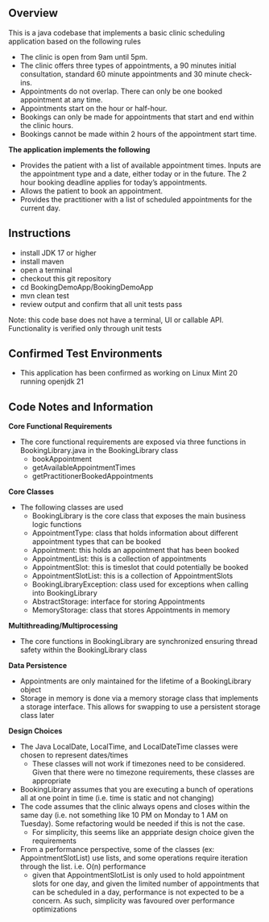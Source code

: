 ## Overview
This is a java codebase that implements a basic clinic scheduling application based on the following rules

- The clinic is open from 9am until 5pm.
- The clinic offers three types of appointments, a 90 minutes initial consultation, standard 60 minute appointments and 30 minute check-ins.
- Appointments do not overlap. There can only be one booked appointment at any time.
- Appointments start on the hour or half-hour.
- Bookings can only be made for appointments that start and end within the clinic hours.
- Bookings cannot be made within 2 hours of the appointment start time.

**The application implements the following**

- Provides the patient with a list of available appointment times. Inputs are the appointment type and a date, either today or in the future. The 2 hour booking deadline applies for today’s appointments.
- Allows the patient to book an appointment.
- Provides the practitioner with a list of scheduled appointments for the current day.

## Instructions
- install JDK 17 or higher
- install maven
- open a terminal
- checkout this git repository
- cd BookingDemoApp/BookingDemoApp
- mvn clean test
- review output and confirm that all unit tests pass

Note: this code base does not have a terminal, UI or callable API.  Functionality is verified only through unit tests

## Confirmed Test Environments
- This application has been confirmed as working on Linux Mint 20 running openjdk 21

## Code Notes and Information

**Core Functional Requirements**
- The core functional requirements are exposed via three functions in BookingLibrary.java in the BookingLibrary class
  - bookAppointment
  - getAvailableAppointmentTimes
  - getPractitionerBookedAppointments

**Core Classes**
- The following classes are used
  - BookingLibrary is the core class that exposes the main business logic functions
  - AppointmentType: class that holds information about different appointment types that can be booked
  - Appointment: this holds an appointment that has been booked
  - AppointmentList: this is a collection of appointments
  - AppointmentSlot: this is timeslot that could potentially be booked
  - AppointmentSlotList: this is a collection of AppointmentSlots
  - BookingLibraryException: class used for exceptions when calling into BookingLibrary
  - AbstractStorage: interface for storing Appointments
  - MemoryStorage: class that stores Appointments in memory

**Multithreading/Multiprocessing**
- The core functions in BookingLibrary are synchronized ensuring thread safety within the BookingLibrary class

**Data Persistence**
- Appointments are only maintained for the lifetime of a BookingLibrary object
- Storage in memory is done via a memory storage class that implements a storage interface.  This allows for swapping to use a persistent storage class later

**Design Choices**
- The Java LocalDate, LocalTime, and LocalDateTime classes were chosen to represent dates/times
  - These classes will not work if timezones need to be considered.  Given that there were no timezone requirements, these classes are appropriate
- BookingLibrary assumes that you are executing a bunch of operations all at one point in time (i.e. time is static and not changing)
- The code assumes that the clinic always opens and closes within the same day (i.e. not something like 10 PM on Monday to 1 AM on Tuesday).  Some refactoring would be needed if this is not the case.
  - For simplicity, this seems like an apppriate design choice given the requirements
- From a performance perspective, some of the classes (ex: AppointmentSlotList) use lists, and some operations require iteration through the list.  i.e. O(n) performance 
  - given that AppointmentSlotList is only used to hold appointment slots for one day, and given the limited number of appointments that can be scheduled in a day, performance is not expected to be a concern.  As such, simplicity was favoured over performance optimizations

